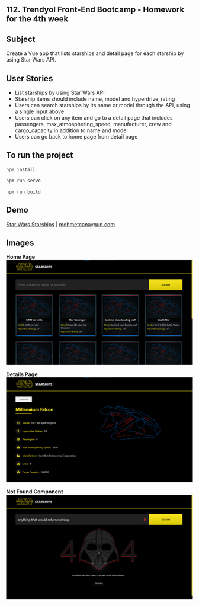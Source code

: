## 112. Trendyol Front-End Bootcamp - Homework for the 4th week

## Subject

Create a Vue app that lists starships and detail page for each starship by using Star Wars API.

## User Stories

- List starships by using Star Wars API
- Starship items should include name, model and hyperdrive_rating
- Users can search starships by its name or model through the API, using a single input above
- Users can click on any item and go to a detail page that includes passengers, max_atmosphering_speed, manufacturer, crew and cargo_capacity in addition to name and model
- Users can go back to home page from detail page

## To run the project

```
npm install
```

```
npm run serve
```

```
npm run build
```

## Demo

[Star Wars Starships](https://mca-fe-bootcamp-starwars-starships.netlify.app/) | [mehmetcanaygun.com](https://mehmetcanaygun.com)

## Images

**Home Page**
![Home View](/src/assets/home-ss.png)

**Details Page**
![Detail View](/src/assets/detail-ss.png)

**Not Found Component**
![NotFound View](/src/assets/404-ss.png)
